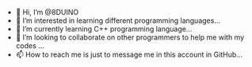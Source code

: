 - 👋 Hi, I’m @8DUINO
- 👀 I’m interested in learning different programming languages...
- 🌱 I’m currently learning C++ programming language...
- 💞️ I’m looking to collaborate on other programmers to help me with my codes ...
- 📫 How to reach me is just to message me in this account in GitHub...

<!---
8DUINO/8DUINO is a ✨ special ✨ repository because its `README.md` (this file) appears on your GitHub profile.
You can click the Preview link to take a look at your changes.
--->

